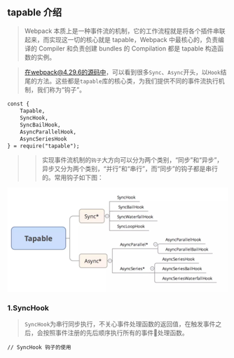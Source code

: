 ## tapable 介绍
> Webpack 本质上是一种事件流的机制，它的工作流程就是将各个插件串联起来，而实现这一切的核心就是 tapable，Webpack 中最核心的，负责编译的 Compiler 和负责创建 bundles 的 Compilation 都是 tapable 构造函数的实例。

> 在webpack@4.29.6的源码中，可以看到很多`Sync`、`Async`开头，以`Hook`结尾的方法。这些都是`tapable`库的核心类，为我们提供不同的事件流执行机制，我们称为“钩子”。

```
const {
	Tapable,
	SyncHook,
	SyncBailHook,
	AsyncParallelHook,
	AsyncSeriesHook
} = require("tapable");
```
>> 实现事件流机制的`钩子`大方向可以分为两个类别，“同步”和“异步”，异步又分为两个类别，“并行”和“串行”，而“同步”的钩子都是串行的。常用钩子如下图：

![Image text](https://raw.githubusercontent.com/hpysirius/notes_2019/master/assets/mylogo.jpeg)



### 1.SyncHook
> `SyncHook`为串行同步执行，不关心事件处理函数的返回值，在触发事件之后，会按照事件注册的先后顺序执行所有的事件处理函数。
```
// SyncHook 钩子的使用

```